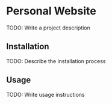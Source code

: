# Personal Website

TODO: Write a project description

## Installation

TODO: Describe the installation process

## Usage

TODO: Write usage instructions
